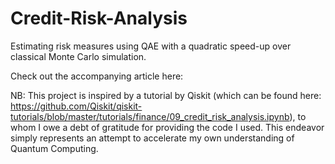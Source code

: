 # Credit-Risk-Analysis
Estimating risk measures using QAE with a quadratic speed-up over classical Monte Carlo simulation.

Check out the accompanying article here: 

NB: This project is inspired by a tutorial by Qiskit  (which can be found here: https://github.com/Qiskit/qiskit-tutorials/blob/master/tutorials/finance/09_credit_risk_analysis.ipynb), to whom I owe a debt of gratitude for providing the code I used. This endeavor simply represents an attempt to accelerate my own understanding of Quantum Computing. 
